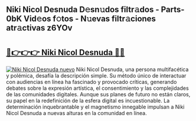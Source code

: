 ## Niki Nicol Desnuda D𝚎sn𝚞dos filtr𝚊dos - Parts-0bK Vid𝚎os f𝚘tos - N𝚞evas filtr𝚊ciones atr𝚊ctivas z6YOv

# <h2><a href="http://mb9g7z3.tromn.icu/?c=Niki+Nicol+Desnuda">🔗👉👉👉 Niki Nicol Desnuda 🔗🔗</a></h2>

[![Niki Nicol Desnuda nuevo](https://i.imgur.com/pEAQMta.gif)](http://mb9g7z3.tromn.icu/?c=Niki+Nicol+Desnuda)
Niki Nicol Desnuda, una persona multifacética y polémica, desafía la descripción simple. Su método único de interactuar con audiencias en línea ha fascinado y provocado críticas, generando debates sobre la expresión artística, el consentimiento y las complejidades de las comunidades digitales. Aunque sus planes de futuro no están claros, su papel en la redefinición de la esfera digital es incuestionable. La determinación inquebrantable y el magnetismo innegable impulsan a Niki Nicol Desnuda a nuevas alturas en la comunidad en línea.
